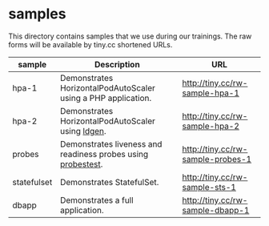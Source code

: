 # samples

This directory contains samples that we use during our trainings. The raw forms will be available by tiny.cc shortened URLs.

|sample|Description|URL|
|---|---|---|
|hpa-1|Demonstrates HorizontalPodAutoScaler using a PHP application.|http://tiny.cc/rw-sample-hpa-1|
|hpa-2|Demonstrates HorizontalPodAutoScaler using [ldgen](https://github.com/rajch/ttws).|http://tiny.cc/rw-sample-hpa-2|
|probes|Demonstrates liveness and readiness probes using [probestest](https://github.com/rajch/ttws).|http://tiny.cc/rw-sample-probes-1|
|statefulset|Demonstrates StatefulSet.|http://tiny.cc/rw-sample-sts-1|
|dbapp|Demonstrates a full application.|http://tiny.cc/rw-sample-dbapp-1|